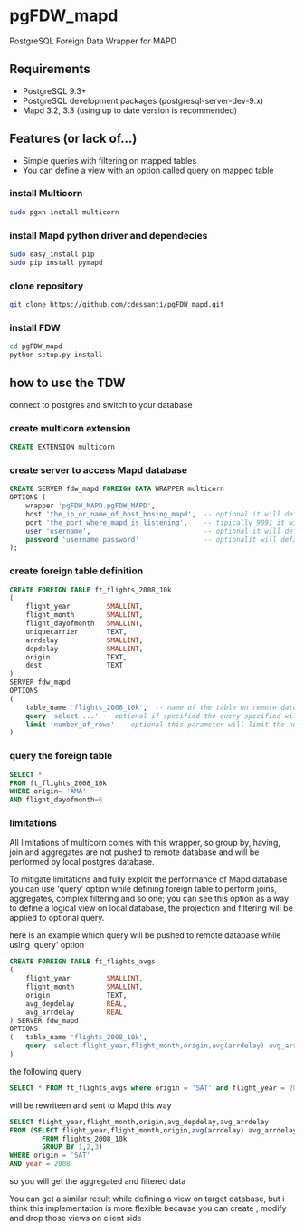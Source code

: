 # pgFDW_mapd
PostgreSQL Foreign Data Wrapper for MAPD

## Requirements
* PostgreSQL 9.3+
* PostgreSQL development packages (postgresql-server-dev-9.x)
* Mapd 3.2, 3.3 (using up to date version is recommended)
    
## Features (or lack of...)
* Simple queries with filtering on mapped tables
* You can define a view with an option called query on mapped table
    
### install Multicorn
```bash
sudo pgxn install multicorn
```
### install Mapd python driver and dependecies
```bash
sudo easy_install pip
sudo pip install pymapd
```
### clone repository
```bash
git clone https://github.com/cdessanti/pgFDW_mapd.git
```
### install FDW
```bash
cd pgFDW_mapd
python setup.py install
```

## how to use the TDW

connect to postgres and switch to your database

### create multicorn extension
```sql
CREATE EXTENSION multicorn
```

### create server to access Mapd database
```sql
CREATE SERVER fdw_mapd FOREIGN DATA WRAPPER multicorn
OPTIONS (
    wrapper 'pgFDW_MAPD.pgFDW_MAPD',
    host 'the_ip_or_name_of_host_hosing_mapd',  -- optional it will default to localhost (127.0.0.1)
    port 'the_port_where_mapd_is_listening',    -- tipically 9091 it will default to 9091
    user 'username',                            -- optional it will default to 'mapd'
    password 'username password'                -- optionalit will default to 'HyperInteractive'
);
```

### create foreign table definition
```sql
CREATE FOREIGN TABLE ft_flights_2008_10k
(
    flight_year         SMALLINT,
    flight_month        SMALLINT,
    flight_dayofmonth   SMALLINT,
    uniquecarrier       TEXT,
    arrdelay            SMALLINT,
    depdelay            SMALLINT,
    origin              TEXT,
    dest                TEXT
)
SERVER fdw_mapd 
OPTIONS
(
    table_name 'flights_2008_10k',  -- name of the table on remote database required
    query 'select ...' -- optional if specified the query specified will be used as an inline view
    limit 'number_of_rows' -- optional this parameter will limit the number of rows returned by FT will default is 100000
)
```

### query the foreign table
```sql
SELECT * 
FROM ft_flights_2008_10k 
WHERE origin= 'AMA' 
AND flight_dayofmonth=6  
```

### limitations
All limitations of multicorn comes with this wrapper, so group by, having, join and aggregates are not pushed to remote database and will be performed by local postgres database.

To mitigate limitations and fully exploit the performance of Mapd database you can use 'query' option while defining foreign table to perform joins, aggregates, complex filtering and so one; you can see this option as a way to define a logical view on local database, the projection and filtering will be applied to optional query.

here is an example which query will be pushed to remote database while using 'query' option

```sql
CREATE FOREIGN TABLE ft_flights_avgs
(
    flight_year         SMALLINT,
    flight_month        SMALLINT,
    origin              TEXT,
    avg_depdelay        REAL,
    avg_arrdelay        REAL
) SERVER fdw_mapd 
OPTIONS
(   table_name 'flights_2008_10k',
    query 'select flight_year,flight_month,origin,avg(arrdelay) avg_arrdelay,avg(depdelay) avg_depdelay from flights_2008_10k group by 1,2,3' 
)
```

the following query
```sql
SELECT * FROM ft_flights_avgs where origin = 'SAT' and flight_year = 2008
```
will be rewriteen and sent to Mapd this way

```sql
SELECT flight_year,flight_month,origin,avg_depdelay,avg_arrdelay 
FROM (SELECT flight_year,flight_month,origin,avg(arrdelay) avg_arrdelay,avg(depdelay) avg_depdelay 
        FROM flights_2008_10k 
        GROUP BY 1,2,3)
WHERE origin = 'SAT'
AND year = 2008
```

so you will get the aggregated and filtered data 

You can get a similar result while defining a view on target database, but i think this implementation is more flexible because you can create , modify and drop those views on client side

